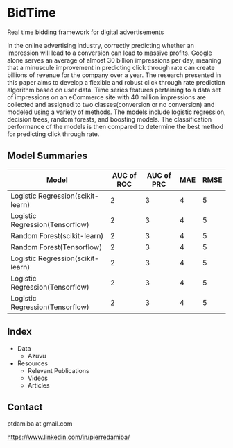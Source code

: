 # BidTime
Real time bidding framework for digital advertisements

In the online advertising industry, correctly predicting whether an impression will lead to a conversion can lead to massive profits. Google alone serves an average of almost 30 billion impressions per day, meaning that a minuscule improvement in predicting click through rate can create billions of revenue for the company over a year. The research presented in this paper aims to develop a flexible and robust click through rate prediction algorithm based on user data. Time series features pertaining to a data set of impressions on an eCommerce site with 40 million impressions are collected and assigned to two classes(conversion or no conversion) and modeled using a variety of methods. The models include logistic regression, decision trees, random forests, and boosting models. The classification performance of the models is then compared to determine the best method for predicting click through rate.


## Model Summaries

| Model | AUC of ROC | AUC of PRC | MAE | RMSE |
|---|---|---|---|---|
| Logistic Regression(scikit-learn) | 2 | 3 | 4 |5  |
| Logistic Regression(Tensorflow) | 2 | 3 | 4 |5  |
| Random Forest(scikit-learn) | 2 | 3 | 4 |5  |
| Random Forest(Tensorflow) | 2 | 3 | 4 |5  |
| Logistic Regression(scikit-learn) | 2 | 3 | 4 |5  |
| Logistic Regression(Tensorflow) | 2 | 3 | 4 |5  |
| Logistic Regression(Tensorflow) | 2 | 3 | 4 |5  |



## Index
* Data
  * Azuvu
* Resources
  * Relevant Publications
  * Videos
  * Articles

## Contact
ptdamiba at gmail.com

https://www.linkedin.com/in/pierredamiba/
